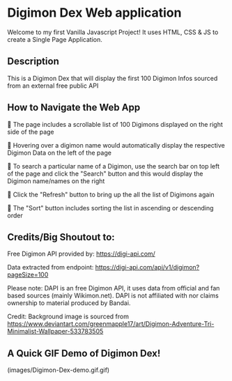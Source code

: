 # Digimon Dex Web application
Welcome to my first Vanilla Javascript Project!
It uses HTML, CSS & JS to create a Single Page Application.

## Description
This is a Digimon Dex that will display the first 100 Digimon Infos sourced from an external free public API 

## How to Navigate the Web App
👾 The page includes a scrollable list of 100 Digimons displayed on the right side of the page <br>

👾 Hovering over a digimon name would automatically display the respective Digimon Data on the left of the page <br>

👾 To search a particular name of a Digimon, use the search bar on top left of the page and click the "Search" button and this would display the Digimon name/names on the right <br>

👾 Click the "Refresh" button to bring up the all the list of Digimons again <br>

👾 The "Sort" button includes sorting the list in ascending or descending order <br>

## Credits/Big Shoutout to:
Free Digimon API provided by: https://digi-api.com/ 

Data extracted from endpoint: https://digi-api.com/api/v1/digimon?pageSize=100 

Please note: DAPI is an free Digimon API, it uses data from official and fan based sources (mainly Wikimon.net). DAPI is not affiliated with nor claims ownership to material produced by Bandai.

Credit: Background image is sourced from https://www.deviantart.com/greenmapple17/art/Digimon-Adventure-Tri-Minimalist-Wallpaper-533783505 

## A Quick GIF Demo of Digimon Dex!
(images/Digimon-Dex-demo.gif.gif)